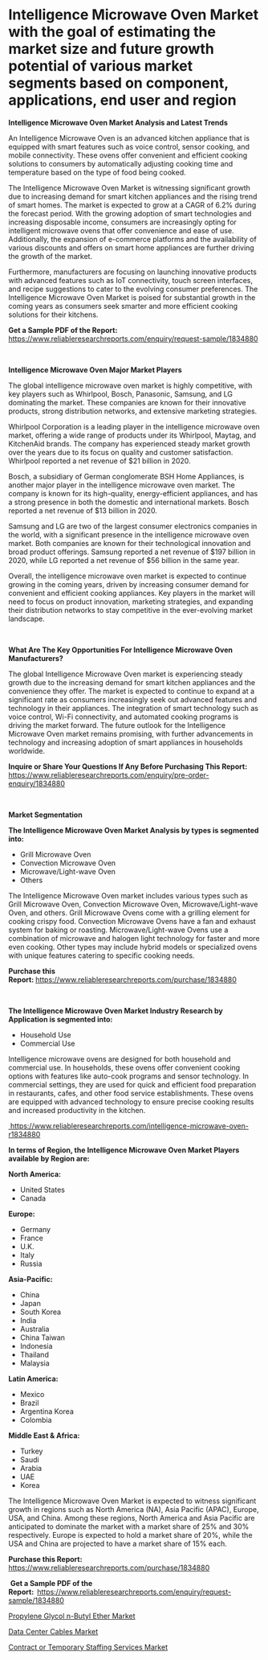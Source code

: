<p><h1>Intelligence Microwave Oven Market with the goal of estimating the market size and future growth potential of various market segments based on component, applications, end user and region</h1></p><p><strong>Intelligence Microwave Oven Market Analysis and Latest Trends</strong></p>
<p><p>An Intelligence Microwave Oven is an advanced kitchen appliance that is equipped with smart features such as voice control, sensor cooking, and mobile connectivity. These ovens offer convenient and efficient cooking solutions to consumers by automatically adjusting cooking time and temperature based on the type of food being cooked.</p><p>The Intelligence Microwave Oven Market is witnessing significant growth due to increasing demand for smart kitchen appliances and the rising trend of smart homes. The market is expected to grow at a CAGR of 6.2% during the forecast period. With the growing adoption of smart technologies and increasing disposable income, consumers are increasingly opting for intelligent microwave ovens that offer convenience and ease of use. Additionally, the expansion of e-commerce platforms and the availability of various discounts and offers on smart home appliances are further driving the growth of the market.</p><p>Furthermore, manufacturers are focusing on launching innovative products with advanced features such as IoT connectivity, touch screen interfaces, and recipe suggestions to cater to the evolving consumer preferences. The Intelligence Microwave Oven Market is poised for substantial growth in the coming years as consumers seek smarter and more efficient cooking solutions for their kitchens.</p></p>
<p><strong>Get a Sample PDF of the Report:&nbsp;</strong> <a href="https://www.reliableresearchreports.com/enquiry/request-sample/1834880">https://www.reliableresearchreports.com/enquiry/request-sample/1834880</a></p>
<p>&nbsp;</p>
<p><strong>Intelligence Microwave Oven Major Market Players</strong></p>
<p><p>The global intelligence microwave oven market is highly competitive, with key players such as Whirlpool, Bosch, Panasonic, Samsung, and LG dominating the market. These companies are known for their innovative products, strong distribution networks, and extensive marketing strategies.</p><p>Whirlpool Corporation is a leading player in the intelligence microwave oven market, offering a wide range of products under its Whirlpool, Maytag, and KitchenAid brands. The company has experienced steady market growth over the years due to its focus on quality and customer satisfaction. Whirlpool reported a net revenue of $21 billion in 2020.</p><p>Bosch, a subsidiary of German conglomerate BSH Home Appliances, is another major player in the intelligence microwave oven market. The company is known for its high-quality, energy-efficient appliances, and has a strong presence in both the domestic and international markets. Bosch reported a net revenue of $13 billion in 2020.</p><p>Samsung and LG are two of the largest consumer electronics companies in the world, with a significant presence in the intelligence microwave oven market. Both companies are known for their technological innovation and broad product offerings. Samsung reported a net revenue of $197 billion in 2020, while LG reported a net revenue of $56 billion in the same year.</p><p>Overall, the intelligence microwave oven market is expected to continue growing in the coming years, driven by increasing consumer demand for convenient and efficient cooking appliances. Key players in the market will need to focus on product innovation, marketing strategies, and expanding their distribution networks to stay competitive in the ever-evolving market landscape.</p></p>
<p>&nbsp;</p>
<p><strong>What Are The Key Opportunities For Intelligence Microwave Oven Manufacturers?</strong></p>
<p><p>The global Intelligence Microwave Oven market is experiencing steady growth due to the increasing demand for smart kitchen appliances and the convenience they offer. The market is expected to continue to expand at a significant rate as consumers increasingly seek out advanced features and technology in their appliances. The integration of smart technology such as voice control, Wi-Fi connectivity, and automated cooking programs is driving the market forward. The future outlook for the Intelligence Microwave Oven market remains promising, with further advancements in technology and increasing adoption of smart appliances in households worldwide.</p></p>
<p><strong>Inquire or Share Your Questions If Any Before Purchasing This Report:</strong> <a href="https://www.reliableresearchreports.com/enquiry/pre-order-enquiry/1834880">https://www.reliableresearchreports.com/enquiry/pre-order-enquiry/1834880</a></p>
<p>&nbsp;</p>
<p><strong>Market Segmentation</strong></p>
<p><strong>The Intelligence Microwave Oven Market Analysis by types is segmented into:</strong></p>
<p><ul><li>Grill Microwave Oven</li><li>Convection Microwave Oven</li><li>Microwave/Light-wave Oven</li><li>Others</li></ul></p>
<p><p>The Intelligence Microwave Oven market includes various types such as Grill Microwave Oven, Convection Microwave Oven, Microwave/Light-wave Oven, and others. Grill Microwave Ovens come with a grilling element for cooking crispy food. Convection Microwave Ovens have a fan and exhaust system for baking or roasting. Microwave/Light-wave Ovens use a combination of microwave and halogen light technology for faster and more even cooking. Other types may include hybrid models or specialized ovens with unique features catering to specific cooking needs.</p></p>
<p><strong>Purchase this Report:&nbsp;</strong><a href="https://www.reliableresearchreports.com/purchase/1834880">https://www.reliableresearchreports.com/purchase/1834880</a></p>
<p>&nbsp;</p>
<p><strong>The Intelligence Microwave Oven Market Industry Research by Application is segmented into:</strong></p>
<p><ul><li>Household Use</li><li>Commercial Use</li></ul></p>
<p><p>Intelligence microwave ovens are designed for both household and commercial use. In households, these ovens offer convenient cooking options with features like auto-cook programs and sensor technology. In commercial settings, they are used for quick and efficient food preparation in restaurants, cafes, and other food service establishments. These ovens are equipped with advanced technology to ensure precise cooking results and increased productivity in the kitchen.</p></p>
<p><a href="https://www.reliableresearchreports.com/intelligence-microwave-oven-r1834880">&nbsp;https://www.reliableresearchreports.com/intelligence-microwave-oven-r1834880</a></p>
<p><strong>In terms of Region, the Intelligence Microwave Oven Market Players available by Region are:</strong></p>
<p>
    <p> <strong> North America: </strong>
        <ul>
            <li>United States</li>
            <li>Canada</li>
        </ul>
        </p> 
    <p> <strong> Europe: </strong>
        <ul>
            <li>Germany</li>
            <li>France</li>
            <li>U.K.</li>
            <li>Italy</li>
            <li>Russia</li>
        </ul>
        </p> 
    <p> <strong> Asia-Pacific: </strong>
        <ul>
            <li>China</li>
            <li>Japan</li>
            <li>South Korea</li>
            <li>India</li>
            <li>Australia</li>
            <li>China Taiwan</li>
            <li>Indonesia</li>
            <li>Thailand</li>
            <li>Malaysia</li>
        </ul>
        </p> 
    <p> <strong> Latin America: </strong>
        <ul>
            <li>Mexico</li>
            <li>Brazil</li>
            <li>Argentina Korea</li>
            <li>Colombia</li>
        </ul>
        </p> 
    <p> <strong> Middle East & Africa: </strong>
        <ul>
            <li>Turkey</li>
            <li>Saudi</li>
            <li>Arabia</li>
            <li>UAE</li>
            <li>Korea</li>
        </ul>
    </p>
    </p>
<p><p>The Intelligence Microwave Oven Market is expected to witness significant growth in regions such as North America (NA), Asia Pacific (APAC), Europe, USA, and China. Among these regions, North America and Asia Pacific are anticipated to dominate the market with a market share of 25% and 30% respectively. Europe is expected to hold a market share of 20%, while the USA and China are projected to have a market share of 15% each.</p></p>
<p><strong>Purchase this Report: </strong><a href="https://www.reliableresearchreports.com/purchase/1834880">https://www.reliableresearchreports.com/purchase/1834880</a></p>
<p>&nbsp;<strong>Get a Sample PDF of the Report:&nbsp;&nbsp;</strong><a href="https://www.reliableresearchreports.com/enquiry/request-sample/1834880">https://www.reliableresearchreports.com/enquiry/request-sample/1834880</a></p>
<p><strong></strong></p>
<p><p><a href="https://github.com/kumertitash/Market-Research-Report-List-1/blob/main/propylene-glycol-n-butyl-ether-market.md">Propylene Glycol n-Butyl Ether Market</a></p><p><a href="https://github.com/dancokkoe288/Market-Research-Report-List-1/blob/main/data-center-cables-market.md">Data Center Cables Market</a></p><p><a href="https://issuu.com/reportprime-2/docs/contract-or-temporary-staffing-services-market-siz">Contract or Temporary Staffing Services Market</a></p></p>
